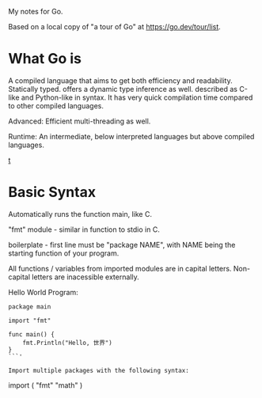 My notes for Go.

Based on a local copy of "a tour of Go" at https://go.dev/tour/list.

# What Go is

A compiled language that aims to get both efficiency and readability.
Statically typed. offers a dynamic type inference as well.
described as C-like and Python-like in syntax.
It has very quick compilation time compared to other compiled languages.

Advanced: Efficient multi-threading as well.

Runtime: An intermediate, below interpreted languages but above compiled languages.

[t](#basic-syntax)

# Basic Syntax

Automatically runs the function main, like C.

"fmt" module - similar in function to stdio in C.

boilerplate - first line must be "package NAME", with NAME being the starting function of your program.

All functions / variables from imported modules are in capital letters. Non-capital letters are inacessible externally.

Hello World Program:

````
package main

import "fmt"

func main() {
	fmt.Println("Hello, 世界")
}
```'

Import multiple packages with the following syntax:
````

import (
"fmt"
"math"
)

```

```
